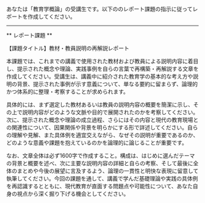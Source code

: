 あなたは「教育学概論」の受講生です。以下ののレポート課題の指示に従ってレポートを作成してください。

---------------------------------------
** レポート課題 **

【課題タイトル】教材・教員説明の再解説レポート

本課題では、これまでの講義で使用された教材および教員による説明内容に着目し、提示された概念や理論、実践事例を自らの言葉で再構築・再解説する文章を作成してください。受講生は、講義中に紹介された教育学の基本的な考え方や説明の背景、提示された事例が示す意義について、単なる要約に留まらず、論理的かつ体系的に整理・考察することが求められます。

具体的には、まず選定した教材あるいは教員の説明内容の概要を簡潔に示し、その上で説明内容がどのような文脈や目的で展開されたのかを考察してください。次に、提示された概念や理論の成立過程、さらにはその内容と現代の教育現場との関連性について、因果関係や背景を明らかにする形で詳述してください。自らの理解や見解、また具体例を適宜交えながら、なぜその説明が重要であるのか、どのような意義や課題を抱えているのかを論理的に論じることが重要です。

なお、文章全体は必ず1600字で作成すること。構成は、はじめに選んだテーマの背景と概要を述べ、次に主要な説明内容の詳細と自らの考察、そして最後に全体のまとめや今後の展望に言及するよう、論理の一貫性と明快な表現に留意して執筆してください。今回の課題を通して、講義で学んだ基礎理論や実践の具体例を再認識するとともに、現代教育が直面する問題点や可能性について、あなた自身の視点から深く掘り下げる機会としてください。